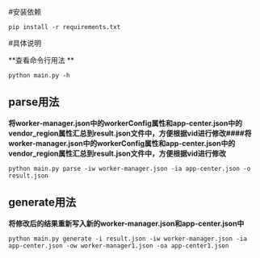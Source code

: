 
#安装依赖

`pip install -r requirements.txt`

#具体说明

**查看命令行用法 **

`python main.py -h`

## parse用法 ##

**将worker-manager.json中的workerConfig属性和app-center.json中的vendor_region属性汇总到result.json文件中，方便根据vid进行修改####将worker-manager.json中的workerConfig属性和app-center.json中的vendor_region属性汇总到result.json文件中，方便根据vid进行修改**

`python main.py parse -iw worker-manager.json -ia app-center.json -o result.json`

## generate用法 ##

**将修改后的结果重新写入新的worker-manager.json和app-center.json中**

`python main.py generate -i result.json -iw worker-manager.json -ia app-center.json -ow worker-manager1.json -oa app-center1.json`




